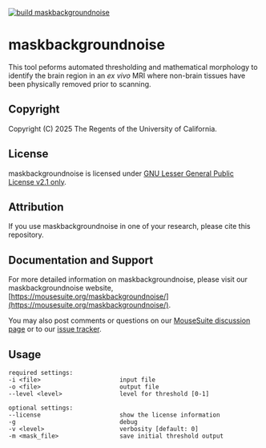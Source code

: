 [![build maskbackgroundnoise](https://github.com/MouseSuite/maskbackgroundnoise/actions/workflows/build.yml/badge.svg)](https://github.com/MouseSuite/maskbackgroundnoise/actions/workflows/build.yml)

# maskbackgroundnoise
This tool peforms automated thresholding and mathematical morphology to identify the brain region in an *ex vivo* MRI where non-brain tissues have been physically removed prior to scanning.

## Copyright
Copyright (C) 2025 The Regents of the University of California.

## License
maskbackgroundnoise is licensed under [GNU Lesser General Public License v2.1 only](https://spdx.org/licenses/LGPL-2.1-only.html).

## Attribution
If you use maskbackgroundnoise in one of your research, please cite this repository.

## Documentation and Support
For more detailed information on maskbackgroundnoise, please visit our maskbackgroundnoise website, [https://mousesuite.org/maskbackgroundnoise/](https://mousesuite.org/maskbackgroundnoise/). 

You may also post comments or questions on our [MouseSuite discussion page](https://github.com/orgs/MouseSuite/discussions) or to our [issue tracker](https://github.com/MouseSuite/maskbackgroundnoise/issues).

## Usage
```
required settings:
-i <file>                      input file
-o <file>                      output file
--level <level>                level for threshold [0-1]

optional settings:
--license                      show the license information
-g                             debug
-v <level>                     verbosity [default: 0]
-m <mask_file>                 save initial threshold output
```

